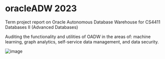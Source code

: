 # oracleADW 2023
Term project report on Oracle Autonomous Database Warehouse for CS4411 Databases II (Advanced Databases)

Auditing the functionality and utilities of OADW in the areas of: machine learning, graph analytics, self-service data management, and data security.
   


![image](https://github.com/user-attachments/assets/77c36fe5-263e-48d4-b477-31d3c82cbee1)
